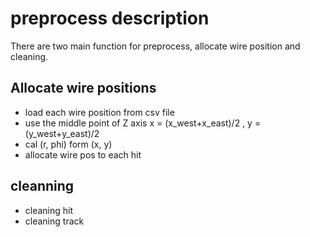 # preprocess description

There are two main function for preprocess, allocate wire position and cleaning.

## Allocate wire positions
- load each wire position from csv file
- use the middle point of Z axis x =  (x_west+x_east)/2 , y =  (y_west+y_east)/2 
- cal (r, phi) form  (x, y)
- allocate wire pos to each hit

## cleanning 
- cleaning hit
- cleaning track